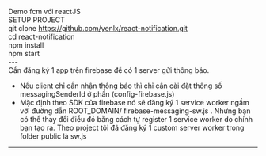Demo fcm với reactJS 
<br/>
SETUP PROJECT <br/>
git clone https://github.com/yenlx/react-notification.git <br/>
cd  react-notification <br/>
npm install <br/>
npm start <br/>
--- <br/>
Cần đăng ký 1 app trên firebase để có 1 server gửi thông báo. <br/>
- Nếu client chỉ cần nhận thông báo thì chỉ cần cài đặt thông số messagingSenderId ở phần (config-firebase.js) <br/>
- Mặc định theo SDK của firebase nó sẽ đăng ký 1 service worker ngầm với đường dẫn ROOT_DOMAIN/ firebase-messaging-sw.js . Nhưng bạn có thể thay đổi điều đó bằng cách tự register 1 service worker do chính bạn tạo ra. Theo project tôi đã đăng ký 1 custom server worker trong folder public là sw.js <br/>
----
